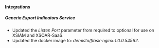 
#### Integrations
##### Generic Export Indicators Service
- Updated the *Listen Port* parameter from required to optional for use on XSIAM and XSOAR-SaaS.
- Updated the docker image to: *demisto/flask-nginx:1.0.0.54562*.